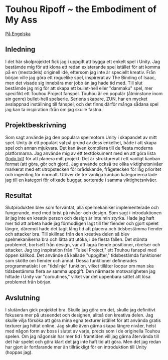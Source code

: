 # Touhou Ripoff ~ the Embodiment of My Ass

[På Engelska](./README.md)

## Inledning

I det här skolprojektet fick jag i uppgift att bygga ett enkelt spel i Unity.
Jag bestämde mig för att klona ett redan existerande spel istället för att
komma på en (mestadels) originell idé, eftersom jag inte är speciellt kreativ.
Från början ville jag göra ett roguelike spel, inspirerat av The Binding of
Isaac, men det visade sig innebära mer jobb än jag hade tid med. Till slut
bestämde jag mig för att skapa ett bullet-hell eller "danmaku" spel, mer
specifikt ett Touhou Project fanspel. Touhou är en populär (åtminstone inom sin
genre) bullet-hell spelserie. Seriens skapare, ZUN, har en mycket avslappnad
inställning till fanspel, och det finns därför många sådana spel jag kan ta
inspiration ifrån om jag skulle fastna.

## Projektbeskrivning

Som sagt använde jag den populära spelmotorn Unity i skapandet av mitt spel.
Unity är ett populärt val på grund av dess enkelhet, både i att skapa spel och
annan mjukvara. Det kan även kompilera till de flesta moderna platformarna. Jag
använde mig av ett textdokument med en att göra lista ([todo.txt](./todo.txt))
för att planera mitt projekt. Det är strukturerat i ett vanligt kanban format
(att göra, gör och gjort). Jag använde också tre olika viktighetsnivåer
markerat med ett utropstecken för brådskande, frågetecken för låg prioritet och
ingenting för normalt. Utöver de tre vanliga kanban kategorierna lade jag till
en kategori för ofixade buggar, sorterade i samma viktighetsnivåer.

## Resultat

Slutprodukten blev som förväntat, alla spelmekaniker implementerade och
fungerande, med med brist på nivåer och design. Som sagt i introduktionen är
jag inte en kreativ person och design är inte min styrka. Hade jag haft mer tid
att arbeta hade jag förmodligen lagt till fler fiender och gjort spelet längre,
däremot hade det tagit lång tid att placera och tidsbestämma fiender och
attacker bra. Till skillnad från den kreativa delen så blev spelmekanikerna bra
och lätta att utöka, i de flesta fallen. Det största problemet, bortsett från
design, var att lagra fiende positioner, rörelser och attacker. Jag tog
inspiration från "Taisei Project," ett Touhou fanspel med öppen källkod. Det
använde så kallade "uppgifter," tidsbestämda funktioner som skötte om fiender
och annat. Dessa funktioner definerades programmatiskt i en "tidslinje"
funktion, vilket tillåter loopar om man ska tidsbestämma flera av samma
uppgift. Den närmaste motsvarigheten jag hittade i Unity var "coroutines,"
vilket var det uppenbara sättet att lösa problemet från början.

## Avslutning

I slutändan gick projektet bra. Skulle jag göra om det, skulle jag definitivt
fokusera mer på utseendet och designen, alltså den kreativa delen. Jag skulle
vilja försöka att göra mina egna texturer istället för att använda gratis
texturer jag hittat online. Jag skulle även gärna skapa längre nivåer, helst
med någon form av boss i slutet av varje, precis som i de originella Touhou
spelen. Om jag någonsin har mer tid i framtiden vill jag gärna återvända till
det här spelet och göra klart det jag inte haft tid att göra. Men det jag redan
har gjort är fortfarande mer än tillräckligt för en introduktion till Unity
(hoppas jag).
